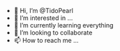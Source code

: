 - 👋 Hi, I’m @TidoPearl
- 👀 I’m interested in ...
- 🌱 I’m currently learning everything 
- 💞️ I’m looking to collaborate 
- 📫 How to reach me ...

<!---
TidoPearl/TidoPearl is a ✨ special ✨ repository because its `README.md` (this file) appears on your GitHub profile.
You can click the Preview link to take a look at your changes.
--->
